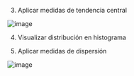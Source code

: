 3. Aplicar medidas de tendencia central


![image](https://github.com/user-attachments/assets/370b002d-9b97-4303-baa0-5df305b5122e)

4. Visualizar distribución en histograma

5. Aplicar medidas de dispersión

![image](https://github.com/jesolav/Nulos_hipotesis/assets/172732181/faabc23a-171f-457a-a7df-af73cf253836)
